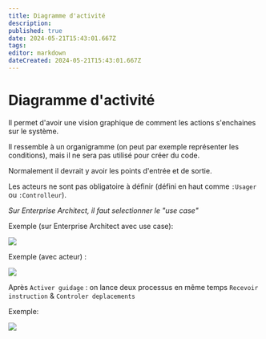 ```yaml
---
title: Diagramme d'activité
description: 
published: true
date: 2024-05-21T15:43:01.667Z
tags: 
editor: markdown
dateCreated: 2024-05-21T15:43:01.667Z
---
```


# Diagramme d'activité

Il permet d'avoir une vision graphique de comment les actions s'enchaines sur le système.

Il ressemble à un organigramme (on peut par exemple représenter les conditions), mais il ne sera pas utilisé pour créer du code.

Normalement il devrait y avoir les points d'entrée et de sortie.

Les acteurs ne sont pas obligatoire à définir (défini en haut comme `:Usager` ou `:Controlleur`).

*Sur Enterprise Architect, il faut selectionner le "use case"*

Exemple (sur Enterprise Architect avec use case):  

[![](https://wiki.akipe.fr///uploads/images/gallery/2022-10/scaled-1680-/T4tTKYhoSUgkCmsG-image-1665844064480.png)](https://wiki.akipe.fr///uploads/images/gallery/2022-10/T4tTKYhoSUgkCmsG-image-1665844064480.png)

Exemple (avec acteur) :  

[![](https://wiki.akipe.fr///uploads/images/gallery/2022-09/scaled-1680-/VyvTIOt92u039YxP-image-1663064417466.png)](https://wiki.akipe.fr///uploads/images/gallery/2022-09/VyvTIOt92u039YxP-image-1663064417466.png)

Après `Activer guidage` : on lance deux processus en même temps `Recevoir instruction` & `Controler deplacements`

Exemple:  

[![](https://wiki.akipe.fr///uploads/images/gallery/2022-09/scaled-1680-/ZqRmARw3me22hGTg-image-1663147389188.png)](https://wiki.akipe.fr///uploads/images/gallery/2022-09/ZqRmARw3me22hGTg-image-1663147389188.png)
